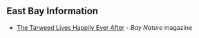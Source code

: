 ## East Bay Information

- [The Tarweed Lives Happily Ever After](https://baynature.org/biodiversity/livermore-tarweed/) - _Bay Nature_ magazine
